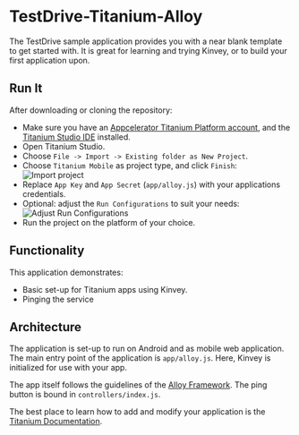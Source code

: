 # TestDrive-Titanium-Alloy
The TestDrive sample application provides you with a near blank template to get started with. It is great for learning and trying Kinvey, or to build your first application upon.

## Run It
After downloading or cloning the repository:

* Make sure you have an [Appcelerator Titanium Platform account](https://my.appcelerator.com/auth/signup), and the [Titanium Studio IDE](http://docs.appcelerator.com/titanium/latest/#!/guide/Quick_Start) installed.
* Open Titanium Studio.
* Choose `File -> Import -> Existing folder as New Project`.
* Choose `Titanium Mobile` as project type, and click `Finish`:
![Import project](https://raw.github.com/KinveyApps/TestDrive-Titanium-Alloy/master/screenshot-import-project.png)
* Replace `App Key` and `App Secret` (`app/alloy.js`) with your applications credentials.
* Optional: adjust the `Run Configurations` to suit your needs:
![Adjust Run Configurations](https://raw.github.com/KinveyApps/TestDrive-Titanium-Alloy/master/screenshot-run-configurations.png)
* Run the project on the platform of your choice. 

## Functionality
This application demonstrates:

* Basic set-up for Titanium apps using Kinvey.
* Pinging the service

## Architecture
The application is set-up to run on Android and as mobile web application. The main entry point of the application is `app/alloy.js`. Here, Kinvey is initialized for use with your app.

The app itself follows the guidelines of the [Alloy Framework](http://docs.appcelerator.com/titanium/latest/#!/guide/Alloy_Framework). The ping button is bound in `controllers/index.js`.

The best place to learn how to add and modify your application is the [Titanium Documentation](http://docs.appcelerator.com).